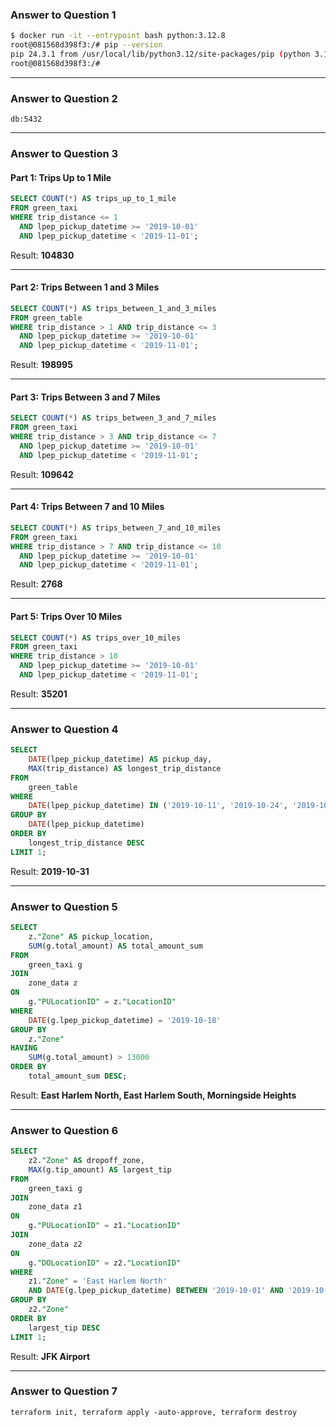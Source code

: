 ### Answer to Question 1
```bash
$ docker run -it --entrypoint bash python:3.12.8
root@081568d398f3:/# pip --version
pip 24.3.1 from /usr/local/lib/python3.12/site-packages/pip (python 3.12)
root@081568d398f3:/#
```

---

### Answer to Question 2
```
db:5432
```

---

### Answer to Question 3

#### Part 1: Trips Up to 1 Mile
```sql
SELECT COUNT(*) AS trips_up_to_1_mile
FROM green_taxi
WHERE trip_distance <= 1
  AND lpep_pickup_datetime >= '2019-10-01'
  AND lpep_pickup_datetime < '2019-11-01';
```
Result: **104830**

---

#### Part 2: Trips Between 1 and 3 Miles
```sql
SELECT COUNT(*) AS trips_between_1_and_3_miles
FROM green_table
WHERE trip_distance > 1 AND trip_distance <= 3
  AND lpep_pickup_datetime >= '2019-10-01'
  AND lpep_pickup_datetime < '2019-11-01';
```
Result: **198995**

---

#### Part 3: Trips Between 3 and 7 Miles
```sql
SELECT COUNT(*) AS trips_between_3_and_7_miles
FROM green_taxi
WHERE trip_distance > 3 AND trip_distance <= 7
  AND lpep_pickup_datetime >= '2019-10-01'
  AND lpep_pickup_datetime < '2019-11-01';
```
Result: **109642**

---

#### Part 4: Trips Between 7 and 10 Miles
```sql
SELECT COUNT(*) AS trips_between_7_and_10_miles
FROM green_taxi
WHERE trip_distance > 7 AND trip_distance <= 10
  AND lpep_pickup_datetime >= '2019-10-01'
  AND lpep_pickup_datetime < '2019-11-01';
```
Result: **2768**

---

#### Part 5: Trips Over 10 Miles
```sql
SELECT COUNT(*) AS trips_over_10_miles
FROM green_taxi
WHERE trip_distance > 10
  AND lpep_pickup_datetime >= '2019-10-01'
  AND lpep_pickup_datetime < '2019-11-01';
```
Result: **35201**

---

### Answer to Question 4

```sql
SELECT
    DATE(lpep_pickup_datetime) AS pickup_day,
    MAX(trip_distance) AS longest_trip_distance
FROM
    green_table
WHERE
    DATE(lpep_pickup_datetime) IN ('2019-10-11', '2019-10-24', '2019-10-26', '2019-10-31')
GROUP BY
    DATE(lpep_pickup_datetime)
ORDER BY
    longest_trip_distance DESC
LIMIT 1;
```
Result: **2019-10-31**

---

### Answer to Question 5

```sql
SELECT
    z."Zone" AS pickup_location,
    SUM(g.total_amount) AS total_amount_sum
FROM
    green_taxi g
JOIN
    zone_data z
ON
    g."PULocationID" = z."LocationID"
WHERE
    DATE(g.lpep_pickup_datetime) = '2019-10-18'
GROUP BY
    z."Zone"
HAVING
    SUM(g.total_amount) > 13000
ORDER BY
    total_amount_sum DESC;
```
Result: **East Harlem North, East Harlem South, Morningside Heights**

---

### Answer to Question 6

```sql
SELECT
    z2."Zone" AS dropoff_zone,
    MAX(g.tip_amount) AS largest_tip
FROM
    green_taxi g
JOIN
    zone_data z1
ON
    g."PULocationID" = z1."LocationID"
JOIN
    zone_data z2
ON
    g."DOLocationID" = z2."LocationID"
WHERE
    z1."Zone" = 'East Harlem North'
    AND DATE(g.lpep_pickup_datetime) BETWEEN '2019-10-01' AND '2019-10-31'
GROUP BY
    z2."Zone"
ORDER BY
    largest_tip DESC
LIMIT 1;
```
Result: **JFK Airport**

---

### Answer to Question 7
```
terraform init, terraform apply -auto-approve, terraform destroy
